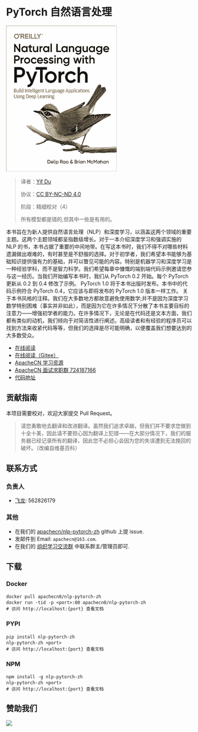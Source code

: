# PyTorch 自然语言处理

![](cover.jpg)

> 译者：[Yif Du](https://yifdu.github.io/)
> 
> 协议：[CC BY-NC-ND 4.0](https://creativecommons.org/licenses/by-nc-nd/4.0/)
>
> 阶段：精细校对（4）
>
> 所有模型都是错的,但其中一些是有用的。

本书旨在为新人提供自然语言处理（NLP）和深度学习，以涵盖这两个领域的重要主题。这两个主题领域都呈指数级增长。对于一本介绍深度学习和强调实施的 NLP 的书，本书占据了重要的中间地带。在写这本书时，我们不得不对哪些材料遗漏做出艰难的，有时甚至是不舒服的选择。对于初学者，我们希望本书能够为基础知识提供强有力的基础，并可以瞥见可能的内容。特别是机器学习和深度学习是一种经验学科，而不是智力科学。我们希望每章中慷慨的端到端代码示例邀请您参与这一经历。当我们开始编写本书时，我们从 PyTorch 0.2 开始。每个 PyTorch 更新从 0.2 到 0.4 修改了示例。 PyTorch 1.0 将于本书出版时发布。本书中的代码示例符合 PyTorch 0.4，它应该与即将发布的 PyTorch 1.0 版本一样工作。 关于本书风格的注释。我们在大多数地方都故意避免使用数学;并不是因为深度学习数学特别困难（事实并非如此），而是因为它在许多情况下分散了本书主要目标的注意力——增强初学者的能力。在许多情况下，无论是在代码还是文本方面，我们都有类似的动机，我们倾向于对简洁性进行阐述。高级读者和有经验的程序员可以找到方法来收紧代码等等，但我们的选择是尽可能明确，以便覆盖我们想要达到的大多数受众。

* [在线阅读](https://nlp-pt.apachecn.org)
* [在线阅读（Gitee）](https://apachecn.gitee.io/nlp-pytorch-zh/)
* [ApacheCN 学习资源](http://docs.apachecn.org/)
* [ApacheCN 面试求职群 724187166](http://shang.qq.com/wpa/qunwpa?idkey=9bcf2fb3985835c9c2f15783ec9c85822e23be1191a6581eaf22f574b5192b19)
* [代码地址](https://github.com/joosthub/PyTorchNLPBook)

## 贡献指南

本项目需要校对，欢迎大家提交 Pull Request。

> 请您勇敢地去翻译和改进翻译。虽然我们追求卓越，但我们并不要求您做到十全十美，因此请不要担心因为翻译上犯错——在大部分情况下，我们的服务器已经记录所有的翻译，因此您不必担心会因为您的失误遭到无法挽回的破坏。（改编自维基百科）

## 联系方式

### 负责人

* [飞龙](https://github.com/wizardforcel): 562826179

### 其他

*   在我们的 [apachecn/nlp-pytorch-zh](https://github.com/apachecn/nlp-pytorch-zh) github 上提 issue.
*   发邮件到 Email: `apachecn@163.com`.
*   在我们的 [组织学习交流群](http://www.apachecn.org/organization/348.html) 中联系群主/管理员即可.

## 下载

### Docker

```
docker pull apachecn0/nlp-pytorch-zh
docker run -tid -p <port>:80 apachecn0/nlp-pytorch-zh
# 访问 http://localhost:{port} 查看文档
```

### PYPI

```
pip install nlp-pytorch-zh
nlp-pytorch-zh <port>
# 访问 http://localhost:{port} 查看文档
```

### NPM

```
npm install -g nlp-pytorch-zh
nlp-pytorch-zh <port>
# 访问 http://localhost:{port} 查看文档
```

## 赞助我们

![](http://data.apachecn.org/img/about/donate.jpg)
